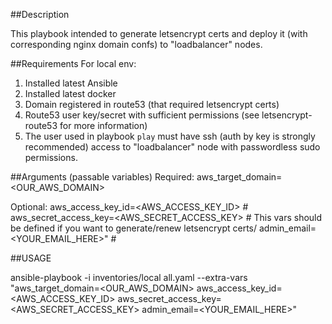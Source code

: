 ##Description

This playbook intended to generate letsencrypt certs and deploy it (with corresponding nginx domain confs) to "loadbalancer" nodes.

##Requirements
For local env:
1. Installed latest Ansible
2. Installed latest docker
3. Domain registered in route53 (that required letsencrypt certs)
4. Route53 user key/secret with sufficient permissions (see letsencrypt-route53 for more information)
4. The user used in playbook `play` must have ssh (auth by key is strongly recommended) access to "loadbalancer" node with passwordless sudo permissions.

##Arguments (passable variables)
Required:
  aws_target_domain=<OUR_AWS_DOMAIN>

Optional:
  aws_access_key_id=<AWS_ACCESS_KEY_ID>         #
  aws_secret_access_key=<AWS_SECRET_ACCESS_KEY> # This vars should be defined if you want to generate/renew letsencrypt certs/
  admin_email=<YOUR_EMAIL_HERE>"                #



##USAGE

ansible-playbook -i inventories/local all.yaml --extra-vars "aws_target_domain=<OUR_AWS_DOMAIN> aws_access_key_id=<AWS_ACCESS_KEY_ID> aws_secret_access_key=<AWS_SECRET_ACCESS_KEY> admin_email=<YOUR_EMAIL_HERE>"

